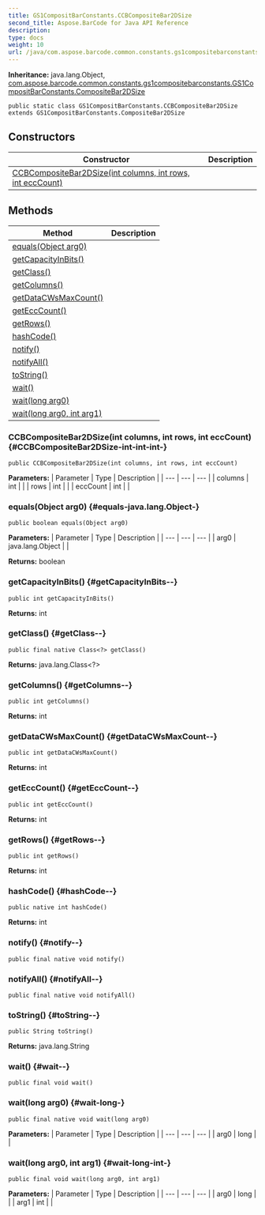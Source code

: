 ```yaml
---
title: GS1CompositBarConstants.CCBCompositeBar2DSize
second_title: Aspose.BarCode for Java API Reference
description: 
type: docs
weight: 10
url: /java/com.aspose.barcode.common.constants.gs1compositebarconstants/gs1compositbarconstants.ccbcompositebar2dsize/
---
```

**Inheritance:**
java.lang.Object, [com.aspose.barcode.common.constants.gs1compositebarconstants.GS1CompositBarConstants.CompositeBar2DSize](../../com.aspose.barcode.common.constants.gs1compositebarconstants/compositebar2dsize)
```
public static class GS1CompositBarConstants.CCBCompositeBar2DSize extends GS1CompositBarConstants.CompositeBar2DSize
```
## Constructors

| Constructor | Description |
| --- | --- |
| [CCBCompositeBar2DSize(int columns, int rows, int eccCount)](#CCBCompositeBar2DSize-int-int-int-) |  |
## Methods

| Method | Description |
| --- | --- |
| [equals(Object arg0)](#equals-java.lang.Object-) |  |
| [getCapacityInBits()](#getCapacityInBits--) |  |
| [getClass()](#getClass--) |  |
| [getColumns()](#getColumns--) |  |
| [getDataCWsMaxCount()](#getDataCWsMaxCount--) |  |
| [getEccCount()](#getEccCount--) |  |
| [getRows()](#getRows--) |  |
| [hashCode()](#hashCode--) |  |
| [notify()](#notify--) |  |
| [notifyAll()](#notifyAll--) |  |
| [toString()](#toString--) |  |
| [wait()](#wait--) |  |
| [wait(long arg0)](#wait-long-) |  |
| [wait(long arg0, int arg1)](#wait-long-int-) |  |
### CCBCompositeBar2DSize(int columns, int rows, int eccCount) {#CCBCompositeBar2DSize-int-int-int-}
```
public CCBCompositeBar2DSize(int columns, int rows, int eccCount)
```


**Parameters:**
| Parameter | Type | Description |
| --- | --- | --- |
| columns | int |  |
| rows | int |  |
| eccCount | int |  |

### equals(Object arg0) {#equals-java.lang.Object-}
```
public boolean equals(Object arg0)
```




**Parameters:**
| Parameter | Type | Description |
| --- | --- | --- |
| arg0 | java.lang.Object |  |

**Returns:**
boolean
### getCapacityInBits() {#getCapacityInBits--}
```
public int getCapacityInBits()
```




**Returns:**
int
### getClass() {#getClass--}
```
public final native Class<?> getClass()
```




**Returns:**
java.lang.Class<?>
### getColumns() {#getColumns--}
```
public int getColumns()
```




**Returns:**
int
### getDataCWsMaxCount() {#getDataCWsMaxCount--}
```
public int getDataCWsMaxCount()
```




**Returns:**
int
### getEccCount() {#getEccCount--}
```
public int getEccCount()
```




**Returns:**
int
### getRows() {#getRows--}
```
public int getRows()
```




**Returns:**
int
### hashCode() {#hashCode--}
```
public native int hashCode()
```




**Returns:**
int
### notify() {#notify--}
```
public final native void notify()
```




### notifyAll() {#notifyAll--}
```
public final native void notifyAll()
```




### toString() {#toString--}
```
public String toString()
```




**Returns:**
java.lang.String
### wait() {#wait--}
```
public final void wait()
```




### wait(long arg0) {#wait-long-}
```
public final native void wait(long arg0)
```




**Parameters:**
| Parameter | Type | Description |
| --- | --- | --- |
| arg0 | long |  |

### wait(long arg0, int arg1) {#wait-long-int-}
```
public final void wait(long arg0, int arg1)
```




**Parameters:**
| Parameter | Type | Description |
| --- | --- | --- |
| arg0 | long |  |
| arg1 | int |  |


